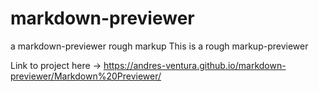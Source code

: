# markdown-previewer
a markdown-previewer rough markup
This is a rough markup-previewer



Link to project here -> https://andres-ventura.github.io/markdown-previewer/Markdown%20Previewer/
